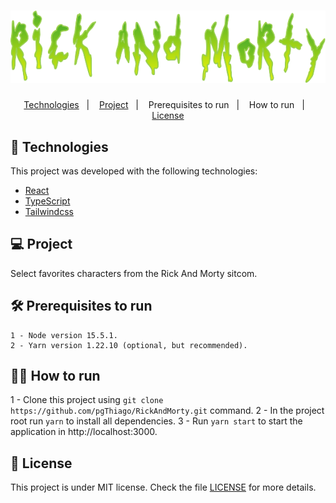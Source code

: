 <h1 align="center">
    <img alt="Rick And Morty" title="Rick And Morty" src=".github/logo.png" />
</h1>

<p align="center">
  <a href="#-technologies">Technologies</a>&nbsp;&nbsp;&nbsp;|&nbsp;&nbsp;&nbsp;
  <a href="">Project</a>&nbsp;&nbsp;&nbsp;|&nbsp;&nbsp;&nbsp;	
  <a >Prerequisites to run</a>&nbsp;&nbsp;&nbsp;|&nbsp;&nbsp;&nbsp;
  <a >How to run</a>&nbsp;&nbsp;&nbsp;|&nbsp;&nbsp;&nbsp;
  <a href="#memo-license">License</a>
</p>

## 🚀 Technologies

<p>This project was developed with the following technologies:</p>

- [React](https://reactjs.org)
- [TypeScript](https://www.typescriptlang.org/)
- [Tailwindcss](https://tailwindcss.com/)

## 💻 Project

Select favorites characters from the Rick And Morty sitcom.

## 🛠️ Prerequisites to run

    1 - Node version 15.5.1.
    2 - Yarn version 1.22.10 (optional, but recommended).

## 🏃‍♂️ How to run

1 - Clone this project using `git clone https://github.com/pgThiago/RickAndMorty.git` command.
2 - In the project root run `yarn` to install all dependencies.
3 - Run `yarn start` to start the application in http://localhost:3000.

## :memo: License

This project is under MIT license. Check the file [LICENSE](LICENSE.md) for more details.
